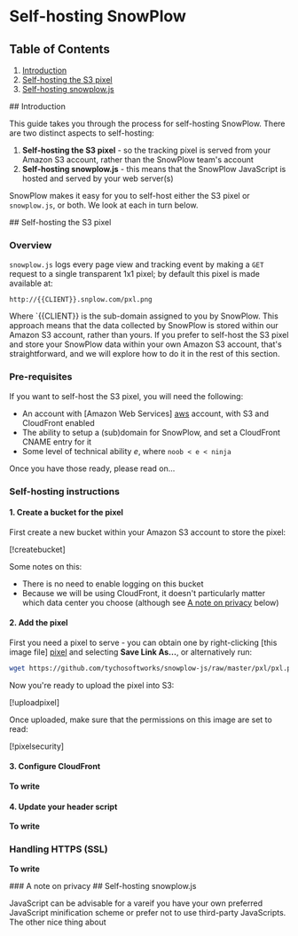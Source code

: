# Self-hosting SnowPlow

## Table of Contents

1. [Introduction](#intro)
2. [Self-hosting the S3 pixel](#pixelsh)
3. [Self-hosting snowplow.js](#jssh)

<a name="intro"/>
## Introduction

This guide takes you through the process for self-hosting SnowPlow. There are two distinct aspects to self-hosting:

1. **Self-hosting the S3 pixel** - so the tracking pixel is served from your Amazon S3 account, rather than the SnowPlow team's account 
2. **Self-hosting snowplow.js** - this means that the SnowPlow JavaScript is hosted and served by your web server(s) 

SnowPlow makes it easy for you to self-host either the S3 pixel or `snowplow.js`, or both. We look at each in turn below.

<a name="pixelsh"/>
## Self-hosting the S3 pixel

### Overview

`snowplow.js` logs every page view and tracking event by making a `GET` request to a single transparent 1x1 pixel; by default this pixel is made available at:

    http://{{CLIENT}}.snplow.com/pxl.png

Where `{{CLIENT}} is the sub-domain assigned to you by SnowPlow. This approach means that the data collected by SnowPlow is stored within our Amazon S3 account, rather than yours. If you prefer to self-host the S3 pixel and store your SnowPlow data within your own Amazon S3 account, that's straightforward, and we will explore how to do it in the rest of this section.

### Pre-requisites

If you want to self-host the S3 pixel, you will need the following:

* An account with [Amazon Web Services] [aws] account, with S3 and CloudFront enabled
* The ability to setup a (sub)domain for SnowPlow, and set a CloudFront CNAME entry for it
* Some level of technical ability _e_, where `noob < e < ninja`

Once you have those ready, please read on...

### Self-hosting instructions

#### 1. Create a bucket for the pixel

First create a new bucket within your Amazon S3 account to store the pixel:

[!createbucket]

Some notes on this:

* There is no need to enable logging on this bucket
* Because we will be using CloudFront, it doesn't particularly matter which data center you choose (although see [A note on privacy](#privacy) below)

#### 2. Add the pixel

First you need a pixel to serve - you can obtain one by right-clicking [this image file] [pixel] and selecting **Save Link As...**, or alternatively run:

```bash
wget https://github.com/tychosoftworks/snowplow-js/raw/master/pxl/pxl.png 	
```

Now you're ready to upload the pixel into S3:

[!uploadpixel]

Once uploaded, make sure that the permissions on this image are set to read:

[!pixelsecurity]

#### 3. Configure CloudFront

**To write**

#### 4. Update your header script

**To write**

### Handling HTTPS (SSL)

**To write**

<a name="privacy"/>
### A note on privacy



<a name="jssh"/>
## Self-hosting snowplow.js

JavaScript can be advisable for a vareif you have your own preferred JavaScript minification scheme or prefer not to use third-party JavaScripts. The other nice thing about

[aws]: http://aws.amazon.com/
[pixel]: https://github.com/tychosoftworks/snowplow-js/raw/master/pxl/pxl.png